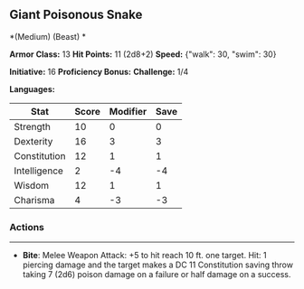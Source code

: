 ## Giant Poisonous Snake
*(Medium) (Beast) *

**Armor Class:** 13
**Hit Points:** 11 (2d8+2)
**Speed:** {"walk": 30, "swim": 30}

**Initiative:** 16
**Proficiency Bonus:**
**Challenge:** 1/4

**Languages:** 



| Stat | Score | Modifier | Save |
| ---- | ---- | ---- | ---- |
| Strength | 10 | 0 | 0 |
| Dexterity | 16 | 3 | 3 |
| Constitution | 12 | 1 | 1 |
| Intelligence | 2 | -4 | -4 |
| Wisdom | 12 | 1 | 1 |
| Charisma | 4 | -3 | -3 |

### Actions
 --- 
- **Bite**: Melee Weapon Attack: +5 to hit  reach 10 ft.  one target. Hit: 1 piercing damage and the target makes a DC 11 Constitution saving throw  taking 7 (2d6) poison damage on a failure or half damage on a success.

